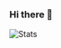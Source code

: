 ### Hi there 👋

![Stats](https://github-readme-stats.vercel.app/api?username=redicane&count_private=true&show_icons=true)



<!--
[![Top Langs](https://github-readme-stats.vercel.app/api/top-langs/?username=redicane&layout=compact)](https://github.com/anuraghazra/github-readme-stats)
-->
